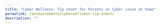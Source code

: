 ```yaml
---
title: "Cyber Wellness: Tip sheet for Parents on Cyber issue at home"
permalink: /announcements/cyberwellness-tip-sheet/
description: ""
---
```

